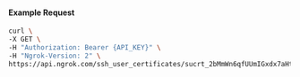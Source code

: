 <!-- Code generated for API Clients. DO NOT EDIT. -->

#### Example Request

```bash
curl \
-X GET \
-H "Authorization: Bearer {API_KEY}" \
-H "Ngrok-Version: 2" \
https://api.ngrok.com/ssh_user_certificates/sucrt_2bMmWn6qfUUmIGxdx7aHtXdrbFb
```
